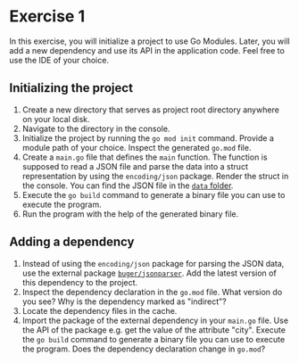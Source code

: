 # Exercise 1

In this exercise, you will initialize a project to use Go Modules. Later, you will add a new dependency and use its API in the application code. Feel free to use the IDE of your choice.

## Initializing the project

1. Create a new directory that serves as project root directory anywhere on your local disk.
2. Navigate to the directory in the console.
3. Initialize the project by running the `go mod init` command. Provide a module path of your choice. Inspect the generated `go.mod` file.
4. Create a `main.go` file that defines the `main` function. The function is supposed to read a JSON file and parse the data into a struct representation by using the `encoding/json` package. Render the struct in the console. You can find the JSON file in the [`data` folder](../../data).
5. Execute the `go build` command to generate a binary file you can use to execute the program.
6. Run the program with the help of the generated binary file.

## Adding a dependency

1. Instead of using the `encoding/json` package for parsing the JSON data, use the external package [`buger/jsonparser`](https://github.com/buger/jsonparser). Add the latest version of this dependency to the project.
2. Inspect the dependency declaration in the `go.mod` file. What version do you see? Why is the dependency marked as "indirect"?
3. Locate the dependency files in the cache.
4. Import the package of the external dependency in your `main.go` file. Use the API of the package e.g. get the value of the attribute "city". Execute the `go build` command to generate a binary file you can use to execute the program. Does the dependency declaration change in `go.mod`?